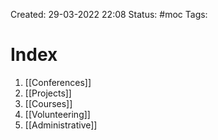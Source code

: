 Created: 29-03-2022 22:08
Status: #moc
Tags:

# Index
1. [[Conferences]]
2. [[Projects]]
3. [[Courses]]
4. [[Volunteering]]
5. [[Administrative]]